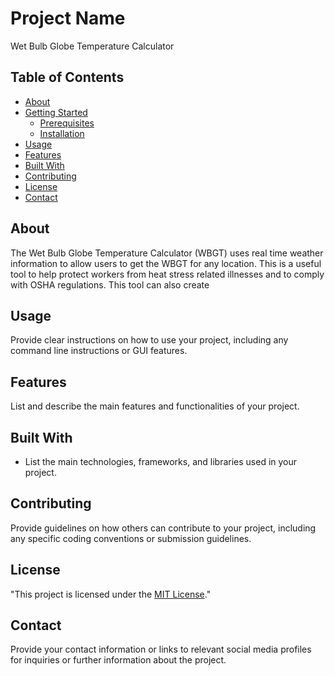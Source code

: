 # Project Name

Wet Bulb Globe Temperature Calculator

## Table of Contents

- [About](#about)
- [Getting Started](#getting-started)
  - [Prerequisites](#prerequisites)
  - [Installation](#installation)
- [Usage](#usage)
- [Features](#features)
- [Built With](#built-with)
- [Contributing](#contributing)
- [License](#license)
- [Contact](#contact)

## About

The Wet Bulb Globe Temperature Calculator (WBGT) uses real time weather information to allow users to get the WBGT for any location. This is a useful tool to help protect workers from heat stress related illnesses and to comply with OSHA regulations. This tool can also create

## Usage

Provide clear instructions on how to use your project, including any command line instructions or GUI features.

## Features

List and describe the main features and functionalities of your project.

## Built With

- List the main technologies, frameworks, and libraries used in your project.

## Contributing

Provide guidelines on how others can contribute to your project, including any specific coding conventions or submission guidelines.

## License

"This project is licensed under the [MIT License](link-to-license)."

## Contact

Provide your contact information or links to relevant social media profiles for inquiries or further information about the project.
